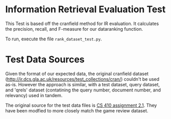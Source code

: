 # Information Retrieval Evaluation Test
This Test is based off the cranfield method for IR evaluation. It calculates the precision, recall, and F-measure for our dataranking function.

To run, execute the file `rank_dataset_test.py`.

# Test Data Sources
Given the format of our expected data, the original cranfield dataset (http://ir.dcs.gla.ac.uk/resources/test_collections/cran/) couldn't be used as-is. However the approach is similar, with a test dataset, query dataset, and 'qrels' dataset (contatining the query number, document number, and relevancy) used in tandem.

The original source for the test data files is [CS 410 assignment 2.1](https://github.com/CS410fa23-Assignment/MP2.1). They have been modfied to more closely match the game review dataset.